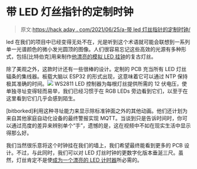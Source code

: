 # 带 LED 灯丝指针的定制时钟

> 原文:[https://hack aday . com/2021/06/25/a-带 led 灯丝指针的定制时钟/](https://hackaday.com/2021/06/25/a-custom-clock-with-led-filament-hands/)

led 在我们的项目中已经变得无处不在，光是听到这个术语就可能会联想到一系列单一光谱颜色的微小发光圆顶的图像。人们很容易忘记这些高效的光源有多种形式，包括[比特伯克]用来制作[他漂亮的模拟 LED 挂钟](http://www.reddit.com/r/somethingimade/comments/nukioy/i_designed_made_a_clock_using_led_filaments)的复古灯丝。

除了美观之外，这款时计还有一些很棒的设计。定制的 PCB 充当所有 LED 灯丝辐条的集线器。板载大脑以 ESP32 的形式出现，这意味着它可以通过 NTP 保持极其准确的时间。![](../Images/c1f0146fa5ae9af7aebb86c44b404c34.png) WS2811 LED 控制器为每根灯丝提供所需的 12 伏电压，使单独寻址变得轻而易举，我们已经习惯于在 RGB LEDs 旁边看到它们，以至于在这里看到它们几乎会感到陌生。

[bitborked]利用这种寻址能力来显示除标准钟面之外的其他动画。他们还计划为来自其他家庭自动化设备的最终警报实现 MQTT。当谈到只是告诉时间时，你可以通过亮度的差异来辨别单个“手”，遗憾的是，这在视频中不如在现实生活中显示得那么好。

我们当然很乐意将这个时钟挂在我们的墙上，我们希望最终能看到更多的 PCB 设计。不过，与此同时，我们可以对 LED 灯丝时钟的更数字化版本垂涎三尺。虽然，灯丝肯定不是使[成为一个漂亮的 LED 计时器](https://hackaday.com/2020/05/09/beautiful-free-form-led-clock-recreates-20-year-old-weekend-project/)所必需的。